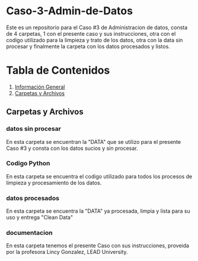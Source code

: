 # Caso-3-Admin-de-Datos
  Este es un repositorio para el Caso #3 de Administracion de datos, consta de 4 carpetas, 1 con el presente caso y sus instrucciones, otra con el codigo utilizado para la limpieza y trato de los datos, otra con la data sin     procesar y finalmente la carpeta con los datos procesados y listos.

# Tabla de Contenidos
 1. [Información General](#informacion-general)
 2. [Carpetas y Archivos](#carpetas-y-archivos)
  
## Carpetas y Archivos

### datos sin procesar
  En esta carpeta se encuentran la "DATA" que se utilizo para el presente Caso #3 y consta con los datos sucios y sin procesar.
  
### Codigo Python
  En esta carpeta se encuentra el codigo utilizado para todos los procesos de limpieza y procesamiento de los datos.

### datos procesados
  En esta carpeta se encuentra la "DATA" ya procesada, limpia y lista para su uso y entrega "Clean Data"

### documentacion
  En esta carpeta tenemos el presente Caso con sus instrucciones, proveida por la profesora Lincy Gonzalez, LEAD University.
